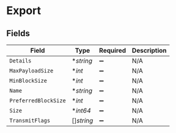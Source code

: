 # Export


## Fields

| Field                | Type                 | Required             | Description          |
| -------------------- | -------------------- | -------------------- | -------------------- |
| `Details`            | **string*            | :heavy_minus_sign:   | N/A                  |
| `MaxPayloadSize`     | **int*               | :heavy_minus_sign:   | N/A                  |
| `MinBlockSize`       | **int*               | :heavy_minus_sign:   | N/A                  |
| `Name`               | **string*            | :heavy_minus_sign:   | N/A                  |
| `PreferredBlockSize` | **int*               | :heavy_minus_sign:   | N/A                  |
| `Size`               | **int64*             | :heavy_minus_sign:   | N/A                  |
| `TransmitFlags`      | []*string*           | :heavy_minus_sign:   | N/A                  |